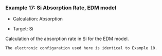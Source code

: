 ### Example 17: Si Absorption Rate, EDM model

- Calculation: Absorption

- Target: Si

Calculation of the absorption rate in Si for the EDM model.

```{note}
The electronic configuration used here is identical to Example 10.
```
